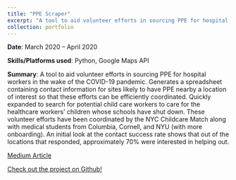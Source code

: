 ```yaml
---
title: "PPE Scraper"
excerpt: "A tool to aid volunteer efforts in sourcing PPE for hospital workers in the wake of the COVID-19 pandemic. <br/><img src='/images/PPELanding.png'>"
collection: portfolio
---
```


**Date**: March 2020 – April 2020

**Skills/Platforms used**: Python, Google Maps API

**Summary**: A tool to aid volunteer efforts in sourcing PPE for hospital workers in the wake of the COVID-19 pandemic. Generates a spreadsheet containing contact information for sites likely to have PPE nearby a location of interest so that these efforts can be efficiently coordinated. Quickly expanded to search for potential child care workers to care for the healthcare workers’ children whose schools have shut down. These volunteer efforts have been coordinated by the NYC Childcare Match along with medical students from Columbia, Cornell, and NYU (with more onboarding). An initial look at the contact success rate shows that out of the locations that responded, approximately 70% were interested in helping out.

[Medium Article](https://medium.com/@vamsee.gangaram/scraping-google-maps-for-personal-protective-equipment-and-other-helpful-things-cab389ceac1b)

[Check out the project on Github!](https://github.com/Vumz/PPE-Scraper)
